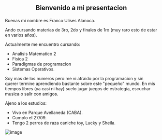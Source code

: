 ## <p align='center'>Bienvenido a mi presentacion </p> ##

Buenas mi nombre es Franco Ulises Alanoca.

Ando cursando materias de 3ro, 2do y finales de 1ro (muy raro esto de estar en varios años).

Actualmente me encuentro cursando: 
- Analisis Matematico 2
- Fisica 2
- Paradigmas de programacion
- Sistemas Operativos.


Soy mas de los numeros pero me vi atraido por la programacion y sin querer termine aprendiendo bastante sobre este "pequeño" mundo.
En mis tiempos libres (ya casi ni hay) suelo jugar juegos de estrategia, escuchar musica o salir con amigos.

Ajeno a los estudios:
- Vivo en Parque Avellaneda (CABA).
- Cumplo el 27/09.
- Tengo 2 perros de raza caniche toy, Lucky y Sheila.

![image](https://github.com/pdepjuevesTT/2024-presentacion-francoalanoca/assets/82734753/08774231-baec-4efd-a52c-b990a91f9313)
